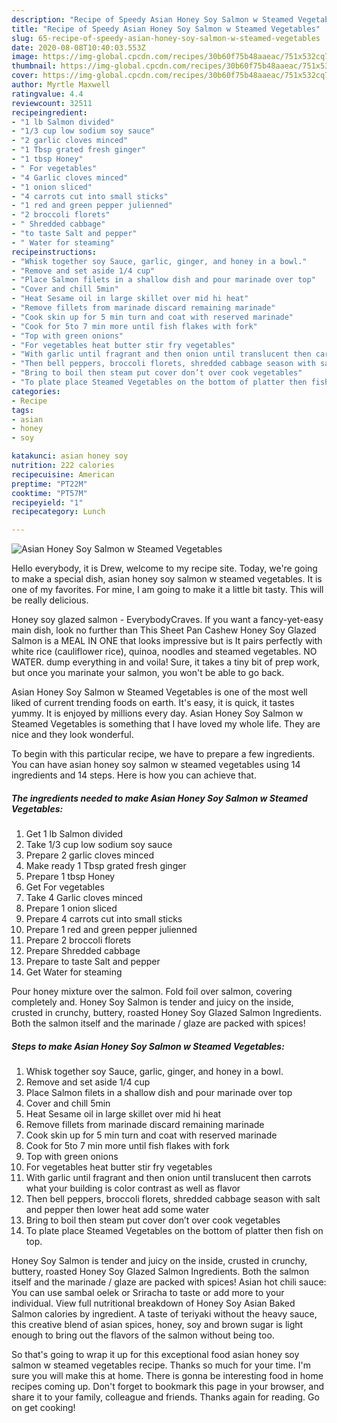 ```yaml
---
description: "Recipe of Speedy Asian Honey Soy Salmon w Steamed Vegetables"
title: "Recipe of Speedy Asian Honey Soy Salmon w Steamed Vegetables"
slug: 65-recipe-of-speedy-asian-honey-soy-salmon-w-steamed-vegetables
date: 2020-08-08T10:40:03.553Z
image: https://img-global.cpcdn.com/recipes/30b60f75b48aaeac/751x532cq70/asian-honey-soy-salmon-w-steamed-vegetables-recipe-main-photo.jpg
thumbnail: https://img-global.cpcdn.com/recipes/30b60f75b48aaeac/751x532cq70/asian-honey-soy-salmon-w-steamed-vegetables-recipe-main-photo.jpg
cover: https://img-global.cpcdn.com/recipes/30b60f75b48aaeac/751x532cq70/asian-honey-soy-salmon-w-steamed-vegetables-recipe-main-photo.jpg
author: Myrtle Maxwell
ratingvalue: 4.4
reviewcount: 32511
recipeingredient:
- "1 lb Salmon divided"
- "1/3 cup low sodium soy sauce"
- "2 garlic cloves minced"
- "1 Tbsp grated fresh ginger"
- "1 tbsp Honey"
- " For vegetables"
- "4 Garlic cloves minced"
- "1 onion sliced"
- "4 carrots cut into small sticks"
- "1 red and green pepper julienned"
- "2 broccoli florets"
- " Shredded cabbage"
- "to taste Salt and pepper"
- " Water for steaming"
recipeinstructions:
- "Whisk together soy Sauce, garlic, ginger, and honey in a bowl."
- "Remove and set aside 1/4 cup"
- "Place Salmon filets in a shallow dish and pour marinade over top"
- "Cover and chill 5min"
- "Heat Sesame oil in large skillet over mid hi heat"
- "Remove fillets from marinade discard remaining marinade"
- "Cook skin up for 5 min turn and coat with reserved marinade"
- "Cook for 5to 7 min more until fish flakes with fork"
- "Top with green onions"
- "For vegetables heat butter stir fry vegetables"
- "With garlic until fragrant and then onion until translucent then carrots what your building is color contrast as well as flavor"
- "Then bell peppers, broccoli florets, shredded cabbage season with salt and pepper then lower heat add some water"
- "Bring to boil then steam put cover don’t over cook vegetables"
- "To plate place Steamed Vegetables on the bottom of platter then fish on top."
categories:
- Recipe
tags:
- asian
- honey
- soy

katakunci: asian honey soy 
nutrition: 222 calories
recipecuisine: American
preptime: "PT22M"
cooktime: "PT57M"
recipeyield: "1"
recipecategory: Lunch

---
```



![Asian Honey Soy Salmon w Steamed Vegetables](https://img-global.cpcdn.com/recipes/30b60f75b48aaeac/751x532cq70/asian-honey-soy-salmon-w-steamed-vegetables-recipe-main-photo.jpg)

Hello everybody, it is Drew, welcome to my recipe site. Today, we're going to make a special dish, asian honey soy salmon w steamed vegetables. It is one of my favorites. For mine, I am going to make it a little bit tasty. This will be really delicious.

Honey soy glazed salmon - EverybodyCraves. If you want a fancy-yet-easy main dish, look no further than This Sheet Pan Cashew Honey Soy Glazed Salmon is a MEAL IN ONE that looks impressive but is It pairs perfectly with white rice (cauliflower rice), quinoa, noodles and steamed vegetables. NO WATER. dump everything in and voila! Sure, it takes a tiny bit of prep work, but once you marinate your salmon, you won&#39;t be able to go back.

Asian Honey Soy Salmon w Steamed Vegetables is one of the most well liked of current trending foods on earth. It's easy, it is quick, it tastes yummy. It is enjoyed by millions every day. Asian Honey Soy Salmon w Steamed Vegetables is something that I have loved my whole life. They are nice and they look wonderful.


To begin with this particular recipe, we have to prepare a few ingredients. You can have asian honey soy salmon w steamed vegetables using 14 ingredients and 14 steps. Here is how you can achieve that.

<!--inarticleads1-->

##### The ingredients needed to make Asian Honey Soy Salmon w Steamed Vegetables:

1. Get 1 lb Salmon divided
1. Take 1/3 cup low sodium soy sauce
1. Prepare 2 garlic cloves minced
1. Make ready 1 Tbsp grated fresh ginger
1. Prepare 1 tbsp Honey
1. Get  For vegetables
1. Take 4 Garlic cloves minced
1. Prepare 1 onion sliced
1. Prepare 4 carrots cut into small sticks
1. Prepare 1 red and green pepper julienned
1. Prepare 2 broccoli florets
1. Prepare  Shredded cabbage
1. Prepare to taste Salt and pepper
1. Get  Water for steaming


Pour honey mixture over the salmon. Fold foil over salmon, covering completely and. Honey Soy Salmon is tender and juicy on the inside, crusted in crunchy, buttery, roasted Honey Soy Glazed Salmon Ingredients. Both the salmon itself and the marinade / glaze are packed with spices! 

<!--inarticleads2-->

##### Steps to make Asian Honey Soy Salmon w Steamed Vegetables:

1. Whisk together soy Sauce, garlic, ginger, and honey in a bowl.
1. Remove and set aside 1/4 cup
1. Place Salmon filets in a shallow dish and pour marinade over top
1. Cover and chill 5min
1. Heat Sesame oil in large skillet over mid hi heat
1. Remove fillets from marinade discard remaining marinade
1. Cook skin up for 5 min turn and coat with reserved marinade
1. Cook for 5to 7 min more until fish flakes with fork
1. Top with green onions
1. For vegetables heat butter stir fry vegetables
1. With garlic until fragrant and then onion until translucent then carrots what your building is color contrast as well as flavor
1. Then bell peppers, broccoli florets, shredded cabbage season with salt and pepper then lower heat add some water
1. Bring to boil then steam put cover don’t over cook vegetables
1. To plate place Steamed Vegetables on the bottom of platter then fish on top.


Honey Soy Salmon is tender and juicy on the inside, crusted in crunchy, buttery, roasted Honey Soy Glazed Salmon Ingredients. Both the salmon itself and the marinade / glaze are packed with spices! Asian hot chili sauce: You can use sambal oelek or Sriracha to taste or add more to your individual. View full nutritional breakdown of Honey Soy Asian Baked Salmon calories by ingredient. A taste of teriyaki without the heavy sauce, this creative blend of asian spices, honey, soy and brown sugar is light enough to bring out the flavors of the salmon without being too. 

So that's going to wrap it up for this exceptional food asian honey soy salmon w steamed vegetables recipe. Thanks so much for your time. I'm sure you will make this at home. There is gonna be interesting food in home recipes coming up. Don't forget to bookmark this page in your browser, and share it to your family, colleague and friends. Thanks again for reading. Go on get cooking!
